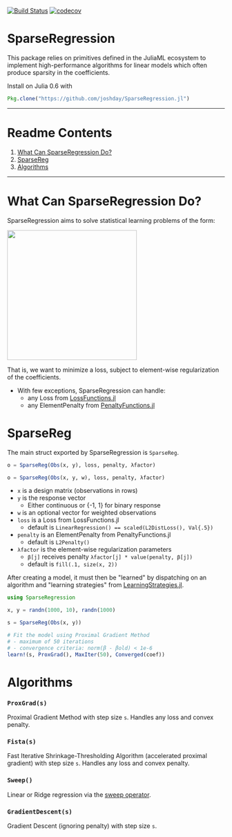 [![Build Status](https://travis-ci.org/joshday/SparseRegression.jl.svg?branch=master)](https://travis-ci.org/joshday/SparseRegression.jl)
[![codecov](https://codecov.io/gh/joshday/SparseRegression.jl/branch/master/graph/badge.svg)](https://codecov.io/gh/joshday/SparseRegression.jl)

# SparseRegression

This package relies on primitives defined in the JuliaML ecosystem to implement high-performance algorithms for linear models which often produce sparsity in the coefficients.   

Install on Julia 0.6 with
```julia
Pkg.clone("https://github.com/joshday/SparseRegression.jl")
```

---

# Readme Contents
1. [What Can SparseRegression Do?](#what-can-sparseregression-do)
1. [SparseReg](#sparsereg)
1. [Algorithms](#algorithms)

---


# What Can SparseRegression Do?

SparseRegression aims to solve statistical learning problems of the form:

<img width=300 src="https://cloud.githubusercontent.com/assets/8075494/25072239/5d85db30-2297-11e7-817e-e7bebaf056cd.png">

That is, we want to minimize a loss, subject to element-wise regularization of the coefficients.

- With few exceptions, SparseRegression can handle:
  - any Loss from [LossFunctions.jl](https://github.com/JuliaML/LossFunctions.jl#available-losses)
  - any ElementPenalty from [PenaltyFunctions.jl](https://github.com/JuliaML/PenaltyFunctions.jl#available-penalties)


# SparseReg
The main struct exported by SparseRegression is `SparseReg`.



```julia
o = SparseReg(Obs(x, y), loss, penalty, λfactor)

o = SparseReg(Obs(x, y, w), loss, penalty, λfactor)
```
- `x` is a design matrix (observations in rows)
- `y` is the response vector
  - Either continuous or \{-1, 1\} for binary response
- `w` is an optional vector for weighted observations
- `loss` is a Loss from LossFunctions.jl
  - default is `LinearRegression() == scaled(L2DistLoss(), Val{.5})`
- `penalty` is an ElementPenalty from PenaltyFunctions.jl
  - default is `L2Penalty()`
- `λfactor` is the element-wise regularization parameters
  - `β[j]` receives penalty `λfactor[j] * value(penalty, β[j])`  
  - default is `fill(.1, size(x, 2))`

After creating a model, it must then be "learned" by dispatching on an algorithm and "learning strategies" from [LearningStrategies.jl](https://github.com/JuliaML/LearningStrategies.jl).  

```julia
using SparseRegression

x, y = randn(1000, 10), randn(1000)

s = SparseReg(Obs(x, y))

# Fit the model using Proximal Gradient Method
# - maximum of 50 iterations
# - convergence criteria: norm(β - βold) < 1e-6
learn!(s, ProxGrad(), MaxIter(50), Converged(coef))
```



# Algorithms

### `ProxGrad(s)`
Proximal Gradient Method with step size `s`.  Handles any loss and convex penalty.

### `Fista(s)`
Fast Iterative Shrinkage-Thresholding Algorithm (accelerated proximal gradient) with step size `s`.  Handles any loss and convex penalty.

### `Sweep()`
Linear or Ridge regression via the [sweep operator](https://github.com/joshday/SweepOperator.jl).

### `GradientDescent(s)`
Gradient Descent (ignoring penalty) with step size `s`.
